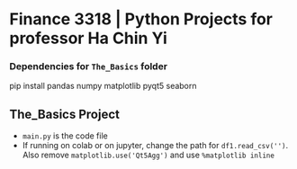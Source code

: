 # Finance 3318 | Python Projects for professor Ha Chin Yi
### Dependencies for ```The_Basics``` folder
pip install pandas numpy matplotlib pyqt5 seaborn

## The_Basics Project
- ```main.py``` is the code file
- If running on colab or on jupyter, change the path for ```df1.read_csv('')```. Also remove ```matplotlib.use('Qt5Agg')``` and use ```%matplotlib inline```
